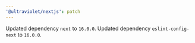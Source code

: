 ```yaml
---
'@ultraviolet/nextjs': patch
---
```


Updated dependency `next` to `16.0.0`.
Updated dependency `eslint-config-next` to `16.0.0`.
